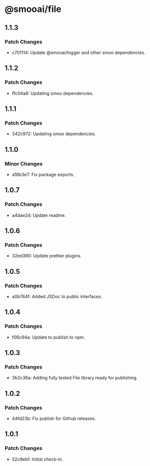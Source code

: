 # @smooai/file

## 1.1.3

### Patch Changes

- c701114: Update @smooai/logger and other smoo dependencies.

## 1.1.2

### Patch Changes

- ffc04a8: Updating smoo dependencies.

## 1.1.1

### Patch Changes

- 342c972: Updating smoo dependencies.

## 1.1.0

### Minor Changes

- a18b3e7: Fix package exports.

## 1.0.7

### Patch Changes

- a4dae2d: Update readme.

## 1.0.6

### Patch Changes

- 32ed390: Update prettier plugins.

## 1.0.5

### Patch Changes

- a0b764f: Added JSDoc to public interfaces.

## 1.0.4

### Patch Changes

- f06c94a: Update to publish to npm.

## 1.0.3

### Patch Changes

- 3b2c36a: Adding fully tested File library ready for publishing.

## 1.0.2

### Patch Changes

- 44fd23b: Fix publish for Github releases.

## 1.0.1

### Patch Changes

- 52c9eb1: Initial check-in.
